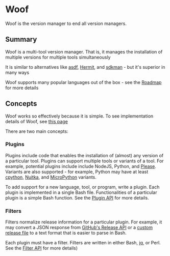 # Woof

Woof is the version manager to end all version managers.

## Summary

Woof is a multi-tool version manager. That is, it manages the installation of multiple versions for multiple tools simultaneously

It is similar to alternatives like [asdf](https://github.com/asdf-vm/asdf), [Hermit](https://github.com/cashapp/hermit), and [sdkman](https://sdkman.io) - but it's superior in many ways

Woof supports many popular languages out of the box - see the [Roadmap](./roadmap.md) for more details

## Concepts

Woof works so effectively because it is simple. To see implementation details of Woof, see [this page](./details.md)

There are two main concepts:

### Plugins

Plugins include code that enables the installation of (almost) any version of a particular tool. Plugins can support multiple tools or variants of a tool. For example, potential plugins include include NodeJS, Python, and [Please](https://please.build). Variants are also supported - for example, Python may have at least [cpython](https://github.com/python/cpython), [Nuitka](https://github.com/Nuitka/Nuitka), and [MicroPython](https://micropython.org) variants.

To add support for a new language, tool, or program, write a plugin. Each plugin is implemented in a single Bash file. Functionalities of a particular plugin is a simple Bash function. See the [Plugin API](./api/plugin.md) for more details.

### Filters

Filters normalize release information for a particular plugin. For example, it may convert a JSON response from [GitHub's Release API](https://docs.github.com/en/rest/reference/releases) or a [custom release file](https://nodejs.org/download/release/index.json) to a text format that is easier to parse in Bash.

Each plugin must have a filter. Filters are written in either Bash, [jq](https://stedolan.github.io/jq), or Perl. See the [Filter API](./api/filter.md) for more details)
